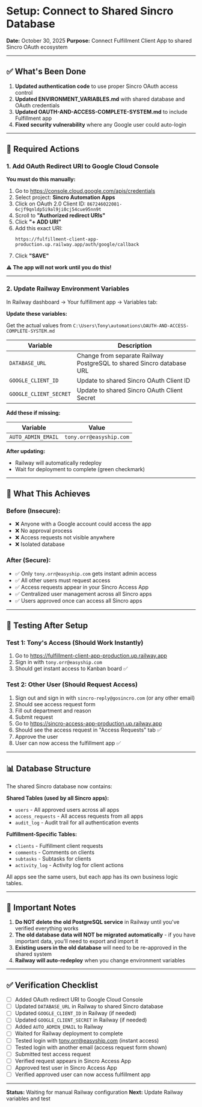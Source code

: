 # Setup: Connect to Shared Sincro Database

**Date:** October 30, 2025
**Purpose:** Connect Fulfillment Client App to shared Sincro OAuth ecosystem

---

## ✅ What's Been Done

1. **Updated authentication code** to use proper Sincro OAuth access control
2. **Updated ENVIRONMENT_VARIABLES.md** with shared database and OAuth credentials
3. **Updated OAUTH-AND-ACCESS-COMPLETE-SYSTEM.md** to include Fulfillment app
4. **Fixed security vulnerability** where any Google user could auto-login

---

## 🔧 Required Actions

### 1. Add OAuth Redirect URI to Google Cloud Console

**You must do this manually:**

1. Go to https://console.cloud.google.com/apis/credentials
2. Select project: **Sincro Automation Apps**
3. Click on OAuth 2.0 Client ID: `867246022081-6cjf9qnldp5i9al9ji0cj54cue95nn9t`
4. Scroll to **"Authorized redirect URIs"**
5. Click **"+ ADD URI"**
6. Add this exact URI:
   ```
   https://fulfillment-client-app-production.up.railway.app/auth/google/callback
   ```
7. Click **"SAVE"**

**⚠️ The app will not work until you do this!**

---

### 2. Update Railway Environment Variables

In Railway dashboard → Your fulfillment app → Variables tab:

**Update these variables:**

Get the actual values from `C:\Users\Tony\automations\OAUTH-AND-ACCESS-COMPLETE-SYSTEM.md`

| Variable | Description |
|----------|-------------|
| `DATABASE_URL` | Change from separate Railway PostgreSQL to shared Sincro database URL |
| `GOOGLE_CLIENT_ID` | Update to shared Sincro OAuth Client ID |
| `GOOGLE_CLIENT_SECRET` | Update to shared Sincro OAuth Client Secret |

**Add these if missing:**

| Variable | Value |
|----------|-------|
| `AUTO_ADMIN_EMAIL` | `tony.orr@easyship.com` |

**After updating:**
- Railway will automatically redeploy
- Wait for deployment to complete (green checkmark)

---

## 🎯 What This Achieves

### Before (Insecure):
- ❌ Anyone with a Google account could access the app
- ❌ No approval process
- ❌ Access requests not visible anywhere
- ❌ Isolated database

### After (Secure):
- ✅ Only `tony.orr@easyship.com` gets instant admin access
- ✅ All other users must request access
- ✅ Access requests appear in your Sincro Access App
- ✅ Centralized user management across all Sincro apps
- ✅ Users approved once can access all Sincro apps

---

## 🧪 Testing After Setup

### Test 1: Tony's Access (Should Work Instantly)
1. Go to https://fulfillment-client-app-production.up.railway.app
2. Sign in with `tony.orr@easyship.com`
3. Should get instant access to Kanban board ✅

### Test 2: Other User (Should Request Access)
1. Sign out and sign in with `sincro-reply@gosincro.com` (or any other email)
2. Should see access request form
3. Fill out department and reason
4. Submit request
5. Go to https://sincro-access-app-production.up.railway.app
6. Should see the access request in "Access Requests" tab ✅
7. Approve the user
8. User can now access the fulfillment app ✅

---

## 📊 Database Structure

The shared Sincro database now contains:

**Shared Tables (used by all Sincro apps):**
- `users` - All approved users across all apps
- `access_requests` - All access requests from all apps
- `audit_log` - Audit trail for all authentication events

**Fulfillment-Specific Tables:**
- `clients` - Fulfillment client requests
- `comments` - Comments on clients
- `subtasks` - Subtasks for clients
- `activity_log` - Activity log for client actions

All apps see the same users, but each app has its own business logic tables.

---

## 🚨 Important Notes

1. **Do NOT delete the old PostgreSQL service** in Railway until you've verified everything works
2. **The old database data will NOT be migrated automatically** - if you have important data, you'll need to export and import it
3. **Existing users in the old database** will need to be re-approved in the shared system
4. **Railway will auto-redeploy** when you change environment variables

---

## ✅ Verification Checklist

- [ ] Added OAuth redirect URI to Google Cloud Console
- [ ] Updated `DATABASE_URL` in Railway to shared Sincro database
- [ ] Updated `GOOGLE_CLIENT_ID` in Railway (if needed)
- [ ] Updated `GOOGLE_CLIENT_SECRET` in Railway (if needed)
- [ ] Added `AUTO_ADMIN_EMAIL` to Railway
- [ ] Waited for Railway deployment to complete
- [ ] Tested login with tony.orr@easyship.com (instant access)
- [ ] Tested login with another email (access request form shown)
- [ ] Submitted test access request
- [ ] Verified request appears in Sincro Access App
- [ ] Approved test user in Sincro Access App
- [ ] Verified approved user can now access fulfillment app

---

**Status:** Waiting for manual Railway configuration
**Next:** Update Railway variables and test
